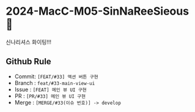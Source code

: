 #  2024-MacC-M05-SinNaReeSieous 🥝
신나리셔스 화이팅!!! 
##  Github Rule
- Commit: `[FEAT/#33] 액션 버튼 구현`
- Branch : `feat/#33-main-view-ui`
- Issue : `[FEAT] 메인 뷰 UI 구현`
- PR : `[PR/#33] 메인 뷰 UI 구현`
- Merge : `[MERGE/#33(이슈 번호)] -> develop`
